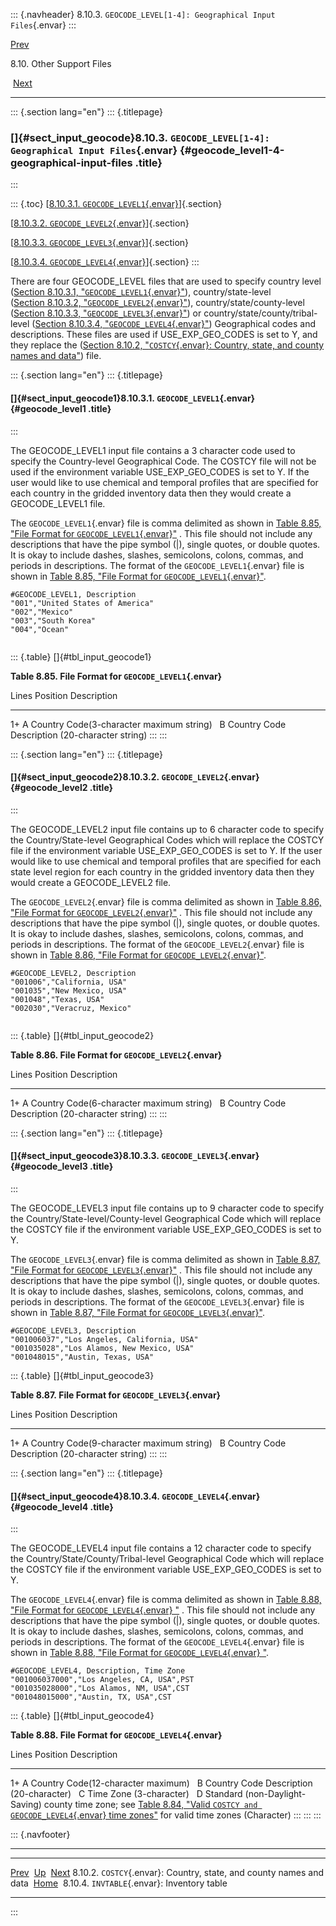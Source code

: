 ::: {.navheader}
8.10.3. `GEOCODE_LEVEL[1-4]: Geographical Input Files`{.envar}
:::

[Prev](ch08s10s02.html) 

8.10. Other Support Files

 [Next](ch08s10s04.html)

------------------------------------------------------------------------

::: {.section lang="en"}
::: {.titlepage}
<div>

<div>

### []{#sect_input_geocode}8.10.3. `GEOCODE_LEVEL[1-4]: Geographical Input Files`{.envar} {#geocode_level1-4-geographical-input-files .title}

</div>

</div>
:::

::: {.toc}
[[8.10.3.1.
`GEOCODE_LEVEL1`{.envar}](ch08s10s03.html#sect_input_geocode1)]{.section}

[[8.10.3.2.
`GEOCODE_LEVEL2`{.envar}](ch08s10s03.html#sect_input_geocode2)]{.section}

[[8.10.3.3.
`GEOCODE_LEVEL3`{.envar}](ch08s10s03.html#sect_input_geocode3)]{.section}

[[8.10.3.4.
`GEOCODE_LEVEL4`{.envar}](ch08s10s03.html#sect_input_geocode4)]{.section}
:::

There are four GEOCODE\_LEVEL files that are used to specify country
level ([Section 8.10.3.1,
"`GEOCODE_LEVEL1`{.envar}"](ch08s10s03.html#sect_input_geocode1 "8.10.3.1. GEOCODE_LEVEL1")),
country/state-level ([Section 8.10.3.2,
"`GEOCODE_LEVEL2`{.envar}"](ch08s10s03.html#sect_input_geocode2 "8.10.3.2. GEOCODE_LEVEL2")),
country/state/county-level ([Section 8.10.3.3,
"`GEOCODE_LEVEL3`{.envar}"](ch08s10s03.html#sect_input_geocode3 "8.10.3.3. GEOCODE_LEVEL3"))
or country/state/county/tribal-level ([Section 8.10.3.4,
"`GEOCODE_LEVEL4`{.envar}"](ch08s10s03.html#sect_input_geocode4 "8.10.3.4. GEOCODE_LEVEL4"))
Geographical codes and descriptions. These files are used if
USE\_EXP\_GEO\_CODES is set to Y, and they replace the ([Section 8.10.2,
"`COSTCY`{.envar}: Country, state, and county names and
data"](ch08s10s02.html "8.10.2. COSTCY: Country, state, and county names and data"))
file.

::: {.section lang="en"}
::: {.titlepage}
<div>

<div>

#### []{#sect_input_geocode1}8.10.3.1. `GEOCODE_LEVEL1`{.envar} {#geocode_level1 .title}

</div>

</div>
:::

The GEOCODE\_LEVEL1 input file contains a 3 character code used to
specify the Country-level Geographical Code. The COSTCY file will not be
used if the environment variable USE\_EXP\_GEO\_CODES is set to Y. If
the user would like to use chemical and temporal profiles that are
specified for each country in the gridded inventory data then they would
create a GEOCODE\_LEVEL1 file.

The `GEOCODE_LEVEL1`{.envar} file is comma delimited as shown in
[Table 8.85, "File Format for
`GEOCODE_LEVEL1`{.envar}"](ch08s10s03.html#tbl_input_geocode1 "Table 8.85. File Format for GEOCODE_LEVEL1")
. This file should not include any descriptions that have the pipe
symbol (\|), single quotes, or double quotes. It is okay to include
dashes, slashes, semicolons, colons, commas, and periods in
descriptions. The format of the `GEOCODE_LEVEL1`{.envar} file is shown
in [Table 8.85, "File Format for
`GEOCODE_LEVEL1`{.envar}"](ch08s10s03.html#tbl_input_geocode1 "Table 8.85. File Format for GEOCODE_LEVEL1").

``` {.programlisting}
#GEOCODE_LEVEL1, Description
"001","United States of America"
"002","Mexico"
"003","South Korea"
"004","Ocean"
    
```

::: {.table}
[]{#tbl_input_geocode1}

**Table 8.85. File Format for `GEOCODE_LEVEL1`{.envar}**

  Lines   Position   Description
  ------- ---------- ------------------------------------------------
  1+      A          Country Code(3-character maximum string)
          B          Country Code Description (20-character string)
:::
:::

::: {.section lang="en"}
::: {.titlepage}
<div>

<div>

#### []{#sect_input_geocode2}8.10.3.2. `GEOCODE_LEVEL2`{.envar} {#geocode_level2 .title}

</div>

</div>
:::

The GEOCODE\_LEVEL2 input file contains up to 6 character code to
specify the Country/State-level Geographical Codes which will replace
the COSTCY file if the environment variable USE\_EXP\_GEO\_CODES is set
to Y. If the user would like to use chemical and temporal profiles that
are specified for each state level region for each country in the
gridded inventory data then they would create a GEOCODE\_LEVEL2 file.

The `GEOCODE_LEVEL2`{.envar} file is comma delimited as shown in
[Table 8.86, "File Format for
`GEOCODE_LEVEL2`{.envar}"](ch08s10s03.html#tbl_input_geocode2 "Table 8.86. File Format for GEOCODE_LEVEL2")
. This file should not include any descriptions that have the pipe
symbol (\|), single quotes, or double quotes. It is okay to include
dashes, slashes, semicolons, colons, commas, and periods in
descriptions. The format of the `GEOCODE_LEVEL2`{.envar} file is shown
in [Table 8.86, "File Format for
`GEOCODE_LEVEL2`{.envar}"](ch08s10s03.html#tbl_input_geocode2 "Table 8.86. File Format for GEOCODE_LEVEL2").

``` {.programlisting}
#GEOCODE_LEVEL2, Description
"001006","California, USA"
"001035","New Mexico, USA"
"001048","Texas, USA"
"002030","Veracruz, Mexico"
   
```

::: {.table}
[]{#tbl_input_geocode2}

**Table 8.86. File Format for `GEOCODE_LEVEL2`{.envar}**

  Lines   Position   Description
  ------- ---------- ------------------------------------------------
  1+      A          Country Code(6-character maximum string)
          B          Country Code Description (20-character string)
:::
:::

::: {.section lang="en"}
::: {.titlepage}
<div>

<div>

#### []{#sect_input_geocode3}8.10.3.3. `GEOCODE_LEVEL3`{.envar} {#geocode_level3 .title}

</div>

</div>
:::

The GEOCODE\_LEVEL3 input file contains up to 9 character code to
specify the Country/State-level/County-level Geographical Code which
will replace the COSTCY file if the environment variable
USE\_EXP\_GEO\_CODES is set to Y.

The `GEOCODE_LEVEL3`{.envar} file is comma delimited as shown in
[Table 8.87, "File Format for
`GEOCODE_LEVEL3`{.envar}"](ch08s10s03.html#tbl_input_geocode3 "Table 8.87. File Format for GEOCODE_LEVEL3")
. This file should not include any descriptions that have the pipe
symbol (\|), single quotes, or double quotes. It is okay to include
dashes, slashes, semicolons, colons, commas, and periods in
descriptions. The format of the `GEOCODE_LEVEL3`{.envar} file is shown
in [Table 8.87, "File Format for
`GEOCODE_LEVEL3`{.envar}"](ch08s10s03.html#tbl_input_geocode3 "Table 8.87. File Format for GEOCODE_LEVEL3").

``` {.programlisting}
#GEOCODE_LEVEL3, Description
"001006037","Los Angeles, California, USA"
"001035028","Los Alamos, New Mexico, USA"
"001048015","Austin, Texas, USA"
```

::: {.table}
[]{#tbl_input_geocode3}

**Table 8.87. File Format for `GEOCODE_LEVEL3`{.envar}**

  Lines   Position   Description
  ------- ---------- ------------------------------------------------
  1+      A          Country Code(9-character maximum string)
          B          Country Code Description (20-character string)
:::
:::

::: {.section lang="en"}
::: {.titlepage}
<div>

<div>

#### []{#sect_input_geocode4}8.10.3.4. `GEOCODE_LEVEL4`{.envar} {#geocode_level4 .title}

</div>

</div>
:::

The GEOCODE\_LEVEL4 input file contains a 12 character code to specify
the Country/State/County/Tribal-level Geographical Code which will
replace the COSTCY file if the environment variable USE\_EXP\_GEO\_CODES
is set to Y.

The `GEOCODE_LEVEL4`{.envar} file is comma delimited as shown in
[Table 8.88, "File Format for `GEOCODE_LEVEL4`{.envar}
"](ch08s10s03.html#tbl_input_geocode4 "Table 8.88. File Format for GEOCODE_LEVEL4
") . This file should not include any descriptions that have the pipe
symbol (\|), single quotes, or double quotes. It is okay to include
dashes, slashes, semicolons, colons, commas, and periods in
descriptions. The format of the `GEOCODE_LEVEL4`{.envar} file is shown
in [Table 8.88, "File Format for `GEOCODE_LEVEL4`{.envar}
"](ch08s10s03.html#tbl_input_geocode4 "Table 8.88. File Format for GEOCODE_LEVEL4
").

``` {.programlisting}
#GEOCODE_LEVEL4, Description, Time Zone
"001006037000","Los Angeles, CA, USA",PST        
"001035028000","Los Alamos, NM, USA",CST        
"001048015000","Austin, TX, USA",CST    
```

::: {.table}
[]{#tbl_input_geocode4}

**Table 8.88. File Format for `GEOCODE_LEVEL4`{.envar}**

  Lines   Position   Description
  ------- ---------- --------------------------------------------------------------------------------------------------------------------------------------------------------------------------------------------------------------------------------------------------------------------------
  1+      A          Country Code(12-character maximum)
          B          Country Code Description (20-character)
          C          Time Zone (3-character)
          D          Standard (non-Daylight-Saving) county time zone; see [Table 8.84, "Valid `COSTCY and GEOCODE_LEVEL4`{.envar} time zones"](ch08s10s02.html#tbl_input_costcy_geocode4_timezones "Table 8.84. Valid COSTCY and GEOCODE_LEVEL4 time zones") for valid time zones (Character)
:::
:::
:::

::: {.navfooter}

------------------------------------------------------------------------

  ---------------------------------------------------------------------- -------------------- ----------------------------------------------
  [Prev](ch08s10s02.html)                                                 [Up](ch08s10.html)                         [Next](ch08s10s04.html)
  8.10.2. `COSTCY`{.envar}: Country, state, and county names and data     [Home](index.html)     8.10.4. `INVTABLE`{.envar}: Inventory table
  ---------------------------------------------------------------------- -------------------- ----------------------------------------------
:::
